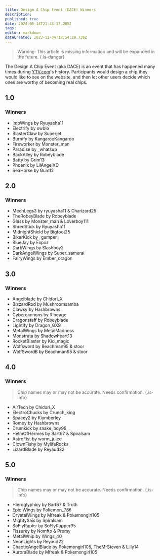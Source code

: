 ```yaml
---
title: Design A Chip Event (DACE) Winners
description: 
published: true
date: 2024-05-14T21:43:17.285Z
tags: 
editor: markdown
dateCreated: 2023-11-04T18:54:29.738Z
---
```


>  Warning:	This article is missing information and will be expanded in the future. 
{.is-danger}

The Design A Chip Event (aka DACE) is an event that has happened many times during [YTV.com](/Home/YTV)'s history. Participants would design a chip they would like to see on the website, and then let other users decide which ones are worthy of becoming real chips.
## 1.0
### Winners
- ImpWings by Ryuyasha11
- Electrify by owblo
- BlasterClaw by Superjet
- Burnify by KangarooKangaroo
- Fireworker by Monster_man
- Paradise by _whatsup
- BackAlley by Robeyblade
- Batty by Grim13
- Phoenix by LilAngelXD
- SeaHorse by Gum12
## 2.0
### Winners
- MechLegs3 by ryuyasha11 & Charizard25
- TheRobeyBlade by Robeyblade
- Glass by Monster_man & Loverboy111
- ShredStick by Ryuyasha11
- MidnightShield by Bigfoot25
- BikerKick by \_gumper\_
- BlueJay by Expoz
- DarkWings by Slashboy2
- DarkAngelWings by Super_samurai
- FairyWings by Ember_dragon
## 3.0
### Winners
- Angelblade by Chidori_X
- BizzardRod by Mushroomsamba
- Clawsy by Hashbrowns
- Cybercannons by Ribcage
- Dragonstaff by Robeyblade
- Lightify by Dragon_GX9
- MetalWings by MetalMadness
- Monstrata by Shadowheart13
- RocketBlaster by Kid_magic
- Wolfsword by Beachman95 & stoor
- WolfSwordB by Beachman95 & stoor
## 4.0
### Winners
>  Chip names may or may not be accurate.  Needs confirmation.
{.is-info}
- AirTech by Chidori_X
- ElectroChucks by Crunch_king
- Spacey2 by Kiymberley
- Romey by Hashbrowns
- Drumkick by snake_boy99
- HelmOfHermes by Bart67 & Spiralsam
- AstroFist by worm_juice
- ClownFishy by MylifeRocks
- LizardBlade by Reyaud22
## 5.0
### Winners
>  Chip names may or may not be accurate.  Needs confirmation.
{.is-info}
- Hieroglyphicy by Bart67 & Truth
- Epic Wings by Pokemon_786
- CrystalWings by Mfreak & Pokemongirl105
- MightySais by Spiralsam
- SoFlyRapier by SoFlyRapper95
- Fissurey by Nomfto & Promy
- MetalWhip by Wings_40
- NeonLights by Reyaud22
- ChaoticAngelBlade by Pokemongirl105, TheMrSteven & Lilly14
- AuroraBlade by Mfreak & Pokemongirl105